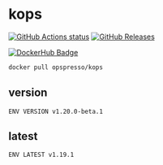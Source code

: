 # kops

[![GitHub Actions status](https://github.com/opspresso/kops/workflows/Build-Push/badge.svg)](https://github.com/opspresso/kops/actions)
[![GitHub Releases](https://img.shields.io/github/release/opspresso/kops.svg)](https://github.com/opspresso/kops/releases)

[![DockerHub Badge](http://dockeri.co/image/opspresso/kops)](https://hub.docker.com/r/opspresso/kops/)

```bash
docker pull opspresso/kops
```

## version

```
ENV VERSION v1.20.0-beta.1
```

## latest

```
ENV LATEST v1.19.1
```
